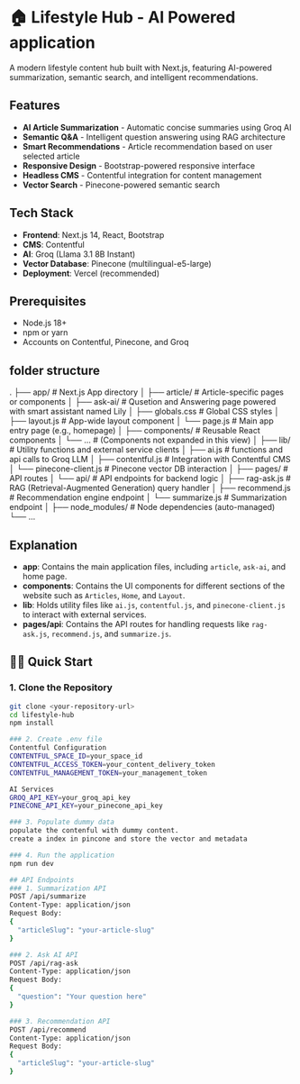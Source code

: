 # 🏠 Lifestyle Hub - AI Powered application

A modern lifestyle content hub built with Next.js, featuring AI-powered summarization, semantic search, and intelligent recommendations.

## Features

- **AI Article Summarization** - Automatic concise summaries using Groq AI
- **Semantic Q&A** - Intelligent question answering using RAG architecture
- **Smart Recommendations** - Article recommendation based on user selected article
- **Responsive Design** - Bootstrap-powered responsive interface
- **Headless CMS** - Contentful integration for content management
- **Vector Search** - Pinecone-powered semantic search

## Tech Stack

- **Frontend**: Next.js 14, React, Bootstrap
- **CMS**: Contentful
- **AI**: Groq (Llama 3.1 8B Instant)
- **Vector Database**: Pinecone (multilingual-e5-large)
- **Deployment**: Vercel (recommended)

## Prerequisites

- Node.js 18+ 
- npm or yarn
- Accounts on Contentful, Pinecone, and Groq

## folder structure
  .
├── app/                     # Next.js App directory
│   ├── article/             # Article-specific pages or components
│   ├── ask-ai/              # Qusetion and Answering page powered with smart assistant named Lily
│   ├── globals.css          # Global CSS styles
│   ├── layout.js            # App-wide layout component
│   └── page.js              # Main app entry page (e.g., homepage)
│
├── components/              # Reusable React components
│   └── ...                  # (Components not expanded in this view)
│
├── lib/                     # Utility functions and external service clients
│   ├── ai.js                # functions and api calls to Groq LLM 
│   ├── contentful.js        # Integration with Contentful CMS
│   └── pinecone-client.js   # Pinecone vector DB interaction
│
├── pages/                   # API routes
│   └── api/                 # API endpoints for backend logic
│       ├── rag-ask.js       # RAG (Retrieval-Augmented Generation) query handler
│       ├── recommend.js     # Recommendation engine endpoint
│       └── summarize.js     # Summarization endpoint
│
├── node_modules/            # Node dependencies (auto-managed)
└── ...

## Explanation

- **app**: Contains the main application files, including `article`, `ask-ai`, and home page.
- **components**: Contains the UI components for different sections of the website such as `Articles`, `Home`, and `Layout`.
- **lib**: Holds utility files like `ai.js`, `contentful.js`, and `pinecone-client.js` to interact with external services.
- **pages/api**: Contains the API routes for handling requests like `rag-ask.js`, `recommend.js`, and `summarize.js`.


## 🏃‍♂️ Quick Start

### 1. Clone the Repository
```bash
git clone <your-repository-url>
cd lifestyle-hub
npm install

### 2. Create .env file
Contentful Configuration
CONTENTFUL_SPACE_ID=your_space_id
CONTENTFUL_ACCESS_TOKEN=your_content_delivery_token
CONTENTFUL_MANAGEMENT_TOKEN=your_management_token

AI Services
GROQ_API_KEY=your_groq_api_key
PINECONE_API_KEY=your_pinecone_api_key

### 3. Populate dummy data
populate the contenful with dummy content.
create a index in pincone and store the vector and metadata

### 4. Run the application
npm run dev

## API Endpoints
### 1. Summarization API
POST /api/summarize
Content-Type: application/json
Request Body:
{
  "articleSlug": "your-article-slug"
}

### 2. Ask AI API
POST /api/rag-ask  
Content-Type: application/json
Request Body:
{
  "question": "Your question here"
}

### 3. Recommendation API
POST /api/recommend
Content-Type: application/json
Request Body:
{
  "articleSlug": "your-article-slug"
}
